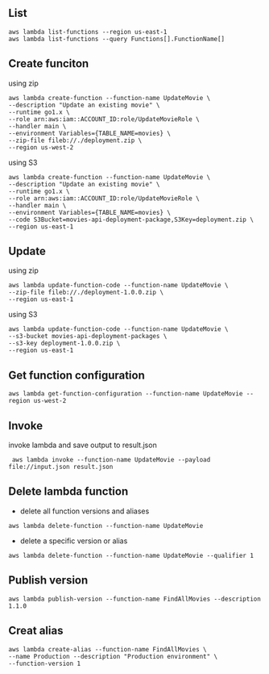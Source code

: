 ## List
```
aws lambda list-functions --region us-east-1
aws lambda list-functions --query Functions[].FunctionName[]
```

## Create funciton
using zip
```
aws lambda create-function --function-name UpdateMovie \
--description "Update an existing movie" \
--runtime go1.x \
--role arn:aws:iam::ACCOUNT_ID:role/UpdateMovieRole \
--handler main \
--environment Variables={TABLE_NAME=movies} \
--zip-file fileb://./deployment.zip \
--region us-west-2
```

using S3
```
aws lambda create-function --function-name UpdateMovie \
--description "Update an existing movie" \
--runtime go1.x \
--role arn:aws:iam::ACCOUNT_ID:role/UpdateMovieRole \
--handler main \
--environment Variables={TABLE_NAME=movies} \
--code S3Bucket=movies-api-deployment-package,S3Key=deployment.zip \
--region us-east-1
```

## Update 
using zip
```
aws lambda update-function-code --function-name UpdateMovie \
--zip-file fileb://./deployment-1.0.0.zip \
--region us-east-1
```

using S3
```
aws lambda update-function-code --function-name UpdateMovie \
--s3-bucket movies-api-deployment-packages \
--s3-key deployment-1.0.0.zip \
--region us-east-1
```

## Get function configuration
```
aws lambda get-function-configuration --function-name UpdateMovie --region us-west-2
```

## Invoke
invoke lambda and save output to result.json
```
 aws lambda invoke --function-name UpdateMovie --payload file://input.json result.json
```

## Delete lambda function
- delete all function versions and aliases
```
aws lambda delete-function --function-name UpdateMovie
```
- delete a specific version or alias
```
aws lambda delete-function --function-name UpdateMovie --qualifier 1
```


## Publish version
```
aws lambda publish-version --function-name FindAllMovies --description 1.1.0
```

## Creat alias
```
aws lambda create-alias --function-name FindAllMovies \
--name Production --description "Production environment" \
--function-version 1
```
